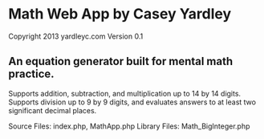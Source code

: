 Math Web App by Casey Yardley
==========
Copyright 2013 yardleyc.com
Version 0.1

An equation generator built for mental math practice.
----------
Supports addition, subtraction, and multiplication up to 14 by 14 digits.
Supports division up to 9 by 9 digits, and evaluates answers to at least two significant decimal places.

Source Files: index.php, MathApp.php
Library Files: Math_BigInteger.php
